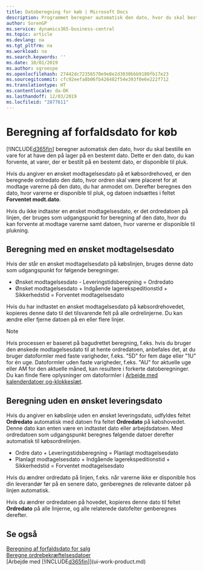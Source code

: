 ```yaml
---
title: Datoberegning for køb | Microsoft Docs
description: Programmet beregner automatisk den dato, hvor du skal bestille en vare for at have den på lager på en bestemt dato. Dette er den dato, du kan forvente, at varer, der er bestilt på en bestemt dato, er disponible til pluk.
author: SorenGP
ms.service: dynamics365-business-central
ms.topic: article
ms.devlang: na
ms.tgt_pltfrm: na
ms.workload: na
ms.search.keywords: ''
ms.date: 10/01/2019
ms.author: sgroespe
ms.openlocfilehash: 27442dc72356570e9e8e2d3030bbb9180fb17e23
ms.sourcegitcommit: cfc92eefa8b06fb426482f54e393f0e6e222f712
ms.translationtype: HT
ms.contentlocale: da-DK
ms.lasthandoff: 12/03/2019
ms.locfileid: "2877611"
---
```

# <a name="date-calculation-for-purchases"></a>Beregning af forfaldsdato for køb
[!INCLUDE[d365fin](includes/d365fin_md.md)] beregner automatisk den dato, hvor du skal bestille en vare for at have den på lager på en bestemt dato. Dette er den dato, du kan forvente, at varer, der er bestilt på en bestemt dato, er disponible til pluk.  

Hvis du angiver en ønsket modtagelsesdato på et købsordrehoved, er den beregnede ordredato den dato, hvor ordren skal være placeret for at modtage varerne på den dato, du har anmodet om. Derefter beregnes den dato, hvor varerne er disponible til pluk, og datoen indsættes i feltet **Forventet modt.dato**.  

Hvis du ikke indtaster en ønsket modtagelsesdato, er det ordredatoen på linjen, der bruges som udgangspunkt for beregning af den dato, hvor du kan forvente at modtage varerne samt datoen, hvor varerne er disponible til plukning.  

## <a name="calculating-with-a-requested-receipt-date"></a>Beregning med en ønsket modtagelsesdato  
Hvis der står en ønsket modtagelsesdato på købslinjen, bruges denne dato som udgangspunkt for følgende beregninger.  

- Ønsket modtagelsesdato - Leveringstidsberegning = Ordredato  
- Ønsket modtagelsesdato + Indgående lagerekspeditionstid + Sikkerhedstid = Forventet modtagelsesdato  

Hvis du har indtastet en ønsket modtagelsesdato på købsordrehovedet, kopieres denne dato til det tilsvarende felt på alle ordrelinjerne. Du kan ændre eller fjerne datoen på en eller flere linjer.  

> [!Note]
> Hvis processen er baseret på bagudrettet beregning, f.eks. hvis du bruger den ønskede modtagelsesdato til at hente ordredatoen, anbefales det, at du bruger datoformler med faste varigheder, f.eks. "5D" for fem dage eller "1U" for én uge. Datoformler uden faste varigheder, f.eks. "AU" for aktuelle uge eller AM for den aktuelle måned, kan resultere i forkerte datoberegninger. Du kan finde flere oplysninger om datoformler i [Arbejde med kalenderdatoer og-klokkeslæt](ui-enter-date-ranges.md).

## <a name="calculating-without-a-requested-delivery-date"></a>Beregning uden en ønsket leveringsdato  
Hvis du angiver en købslinje uden en ønsket leveringsdato, udfyldes feltet **Ordredato** automatisk med datoen fra feltet **Ordredato** på købshovedet. Denne dato kan enten være en indtastet dato eller arbejdsdatoen. Med ordredatoen som udgangspunkt beregnes følgende datoer derefter automatisk til købsordrelinjen.  

- Ordre dato + Leveringstidsberegning = Planlagt modtagelsesdato  
- Planlagt modtagelsesdato + Indgående lagerekspeditionstid + Sikkerhedstid = Forventet modtagelsesdato  

Hvis du ændrer ordredato på linjen, f.eks. når varerne ikke er disponible hos din leverandør før på en senere dato, genberegnes de relevante datoer på linjen automatisk.  

Hvis du ændrer ordredatoen på hovedet, kopieres denne dato til feltet **Ordredato** på alle linjerne, og alle relaterede datofelter genberegnes derefter.  

## <a name="see-also"></a>Se også  
 [Beregning af forfaldsdato for salg](sales-date-calculation-for-sales.md)   
 [Beregne ordrebekræftelsesdatoer](sales-how-to-calculate-order-promising-dates.md)  
 [Arbejde med [!INCLUDE[d365fin](includes/d365fin_md.md)]](ui-work-product.md)
